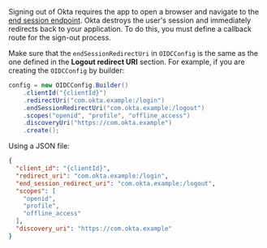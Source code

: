 Signing out of Okta requires the app to open a browser and navigate to the [end session endpoint](https://developer.okta.com/docs/reference/api/oidc/#logout). Okta destroys the user's session and immediately redirects back to your application. To do this, you must define a callback route for the sign-out process.

Make sure that the `endSessionRedirectUri` in `OIDCConfig` is the same as the one defined in the **Logout redirect URI** section. For example, if you are creating the `OIDCConfig` by builder:

```java
config = new OIDCConfig.Builder()
    .clientId("{clientId}")
    .redirectUri("com.okta.example:/login")
    .endSessionRedirectUri("com.okta.example:/logout")
    .scopes("openid", "profile", "offline_access")
    .discoveryUri("https://com.okta.example")
    .create();
```

Using a JSON file:

```json
{
  "client_id": "{clientId}",
  "redirect_uri": "com.okta.example:/login",
  "end_session_redirect_uri": "com.okta.example:/logout",
  "scopes": [
    "openid",
    "profile",
    "offline_access"
  ],
  "discovery_uri": "https://com.okta.example"
}
```